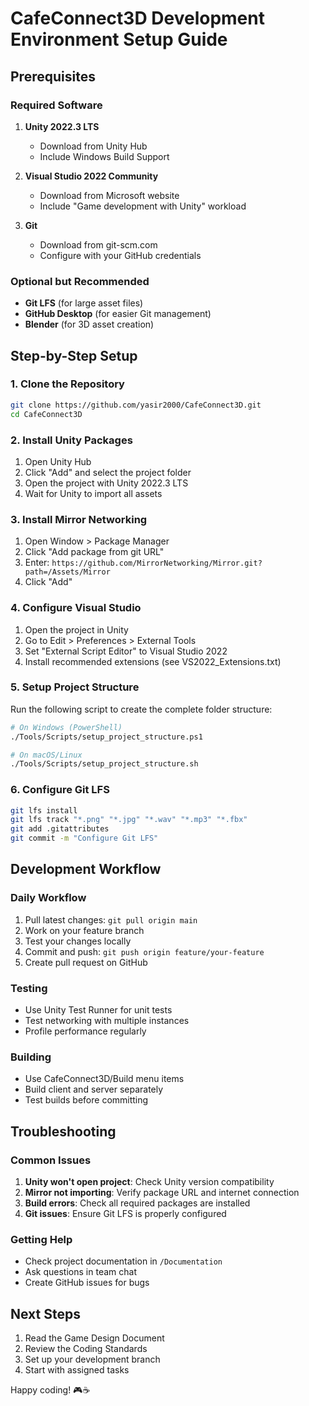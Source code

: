 # CafeConnect3D Development Environment Setup Guide

## Prerequisites

### Required Software
1. **Unity 2022.3 LTS**
   - Download from Unity Hub
   - Include Windows Build Support

2. **Visual Studio 2022 Community**
   - Download from Microsoft website
   - Include "Game development with Unity" workload

3. **Git**
   - Download from git-scm.com
   - Configure with your GitHub credentials

### Optional but Recommended
- **Git LFS** (for large asset files)
- **GitHub Desktop** (for easier Git management)
- **Blender** (for 3D asset creation)

## Step-by-Step Setup

### 1. Clone the Repository
```bash
git clone https://github.com/yasir2000/CafeConnect3D.git
cd CafeConnect3D
```

### 2. Install Unity Packages
1. Open Unity Hub
2. Click "Add" and select the project folder
3. Open the project with Unity 2022.3 LTS
4. Wait for Unity to import all assets

### 3. Install Mirror Networking
1. Open Window > Package Manager
2. Click "Add package from git URL"
3. Enter: `https://github.com/MirrorNetworking/Mirror.git?path=/Assets/Mirror`
4. Click "Add"

### 4. Configure Visual Studio
1. Open the project in Unity
2. Go to Edit > Preferences > External Tools
3. Set "External Script Editor" to Visual Studio 2022
4. Install recommended extensions (see VS2022_Extensions.txt)

### 5. Setup Project Structure
Run the following script to create the complete folder structure:
```bash
# On Windows (PowerShell)
./Tools/Scripts/setup_project_structure.ps1

# On macOS/Linux
./Tools/Scripts/setup_project_structure.sh
```

### 6. Configure Git LFS
```bash
git lfs install
git lfs track "*.png" "*.jpg" "*.wav" "*.mp3" "*.fbx"
git add .gitattributes
git commit -m "Configure Git LFS"
```

## Development Workflow

### Daily Workflow
1. Pull latest changes: `git pull origin main`
2. Work on your feature branch
3. Test your changes locally
4. Commit and push: `git push origin feature/your-feature`
5. Create pull request on GitHub

### Testing
- Use Unity Test Runner for unit tests
- Test networking with multiple instances
- Profile performance regularly

### Building
- Use CafeConnect3D/Build menu items
- Build client and server separately
- Test builds before committing

## Troubleshooting

### Common Issues
1. **Unity won't open project**: Check Unity version compatibility
2. **Mirror not importing**: Verify package URL and internet connection
3. **Build errors**: Check all required packages are installed
4. **Git issues**: Ensure Git LFS is properly configured

### Getting Help
- Check project documentation in `/Documentation`
- Ask questions in team chat
- Create GitHub issues for bugs

## Next Steps
1. Read the Game Design Document
2. Review the Coding Standards
3. Set up your development branch
4. Start with assigned tasks

Happy coding! 🎮☕